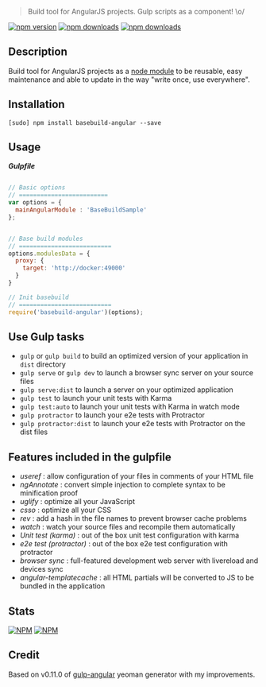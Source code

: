 > Build tool for AngularJS projects. Gulp scripts as a component! \o/

[![npm version](https://badge.fury.io/js/basebuild-angular.svg)](https://www.npmjs.com/package/basebuild-angular)
[![npm downloads](https://img.shields.io/npm/dt/basebuild-angular.svg)](https://www.npmjs.com/package/basebuild-angular)
[![npm downloads](https://img.shields.io/npm/dm/basebuild-angular.svg)](https://www.npmjs.com/package/basebuild-angular)


## Description
Build tool for AngularJS projects as a [node module](https://www.npmjs.com/package/basebuild-angular) to be reusable, easy maintenance and able to update in the way "write once, use everywhere".

## Installation
```
[sudo] npm install basebuild-angular --save
```


## Usage
***Gulpfile***
```javascript

// Basic options
// =========================
var options = {
  mainAngularModule : 'BaseBuildSample'
};


// Base build modules
// ==========================
options.modulesData = {
  proxy: {
    target: 'http://docker:49000'
  }
}

// Init basebuild
// ==========================
require('basebuild-angular')(options);

```

## Use Gulp tasks

* `gulp` or `gulp build` to build an optimized version of your application in `dist` directory
* `gulp serve` or `gulp dev` to launch a browser sync server on your source files
* `gulp serve:dist` to launch a server on your optimized application
* `gulp test` to launch your unit tests with Karma
* `gulp test:auto` to launch your unit tests with Karma in watch mode
* `gulp protractor` to launch your e2e tests with Protractor
* `gulp protractor:dist` to launch your e2e tests with Protractor on the dist files

## Features included in the gulpfile
* *useref* : allow configuration of your files in comments of your HTML file
* *ngAnnotate* : convert simple injection to complete syntax to be minification proof
* *uglify* : optimize all your JavaScript
* *csso* : optimize all your CSS
* *rev* : add a hash in the file names to prevent browser cache problems
* *watch* : watch your source files and recompile them automatically
* *Unit test (karma)* : out of the box unit test configuration with karma
* *e2e test (protractor)* : out of the box e2e test configuration with protractor
* *browser sync* : full-featured development web server with livereload and devices sync
* *angular-templatecache* : all HTML partials will be converted to JS to be bundled in the application

## Stats
[![NPM](https://nodei.co/npm-dl/basebuild-angular.png?months=3&height=3)](https://nodei.co/npm/basebuild-angular/)
[![NPM](https://nodei.co/npm/basebuild-angular.png?downloads=true&downloadRank=true&stars=true)](https://nodei.co/npm/basebuild-angular/)


## Credit
Based on v0.11.0 of [gulp-angular](https://github.com/Swiip/generator-gulp-angular/releases/tag/v0.11.0) yeoman generator with my improvements.
